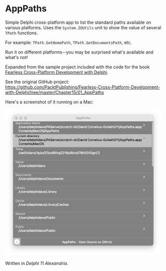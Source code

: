 # AppPaths
Simple Delphi cross-platform app to list the standard paths available on various platforms.
Uses the `System.IOUtils` unit to show the value of several `TPath` functions.

For example: `TPath.GetHomePath`, `TPath.GetDocumentsPath`, etc.

Run it on different platforms--you may be surprised what's available and what's not!

Expanded from the sample project included with the code for the book [Fearless Cross-Platform Development with Delphi](https://www.packtpub.com/product/fearless-cross-platform-development-with-delphi/9781800203822).

See the original GitHub project: https://github.com/PacktPublishing/Fearless-Cross-Platform-Development-with-Delphi/tree/master/Chapter15/01_AppPaths

Here's a screenshot of it running on a Mac:

![AppPaths running on a Mac](https://github.com/corneliusdavid/AppPaths/blob/main/AppPaths_MacOSX.png)

Written in _Delphi 11 Alexandria_.
